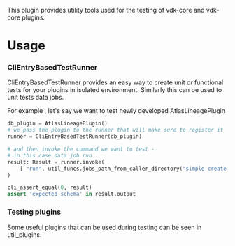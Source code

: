 This plugin provides utility tools used for the testing of vdk-core and vdk-core plugins.

# Usage

### CliEntryBasedTestRunner

CliEntryBasedTestRunner provides an easy way to create unit or functional tests for your plugins in isolated environment.
Similarly this can be used to unit tests data jobs.

For example , let's say we want to test newly developed AtlasLineagePlugin

```python
db_plugin = AtlasLineagePlugin()
# we pass the plugin to the runner that will make sure to register it
runner = CliEntryBasedTestRunner(db_plugin)

# and then invoke the command we want to test -
# in this case data job run
result: Result = runner.invoke(
    [ "run", util_funcs.jobs_path_from_caller_directory("simple-create-insert") ]
)

cli_assert_equal(0, result)
assert 'expected_schema' in result.output
```

### Testing plugins

Some useful plugins that can be used during testing can be seen in util_plugins.
